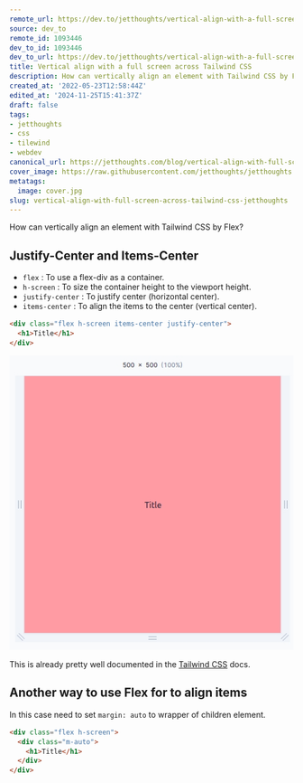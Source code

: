 ```yaml
---
remote_url: https://dev.to/jetthoughts/vertical-align-with-a-full-screen-across-tailwind-css-1jdi
source: dev_to
remote_id: 1093446
dev_to_id: 1093446
dev_to_url: https://dev.to/jetthoughts/vertical-align-with-a-full-screen-across-tailwind-css-1jdi
title: Vertical align with a full screen across Tailwind CSS
description: How can vertically align an element with Tailwind CSS by Flex?           Justify-Center and...
created_at: '2022-05-23T12:58:44Z'
edited_at: '2024-11-25T15:41:37Z'
draft: false
tags:
- jetthoughts
- css
- tilewind
- webdev
canonical_url: https://jetthoughts.com/blog/vertical-align-with-full-screen-across-tailwind-css-jetthoughts/
cover_image: https://raw.githubusercontent.com/jetthoughts/jetthoughts.github.io/master/content/blog/vertical-align-with-full-screen-across-tailwind-css-jetthoughts/cover.jpg
metatags:
  image: cover.jpg
slug: vertical-align-with-full-screen-across-tailwind-css-jetthoughts
---
```

How can vertically align an element with Tailwind CSS by Flex?

## Justify-Center and Items-Center

- `flex` : To use a flex-div as a container.
- `h-screen` : To size the container height to the viewport height.
- `justify-center` : To justify center (horizontal center).
- `items-center` : To align the items to the center (vertical center).

```html
<div class="flex h-screen items-center justify-center">
  <h1>Title</h1>
</div>
```

![Image description](file_0.png)

This is already pretty well documented in the [Tailwind CSS](https://tailwindcss.com/docs/align-items#center) docs.

## Another way to use Flex for to align items

In this case need to set `margin: auto` to wrapper of children element.

```html
<div class="flex h-screen">
  <div class="m-auto">
    <h1>Title</h1>
  </div>
</div>
```
